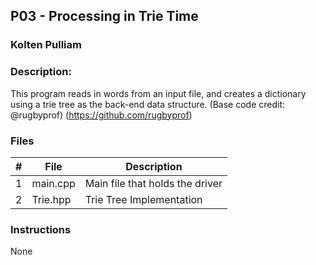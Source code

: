 ## P03 - Processing in Trie Time
### Kolten Pulliam
### Description:

This program reads in words from an input file, and creates a 
dictionary using a trie tree as the back-end data 
structure.
(Base code credit: @rugbyprof)
(https://github.com/rugbyprof)

### Files

|   #   | File     | Description                     |
| :---: | -------- | ------------------------------- |
|   1   | main.cpp | Main file that holds the driver |
|   2   | Trie.hpp | Trie Tree Implementation        |

### Instructions

None
